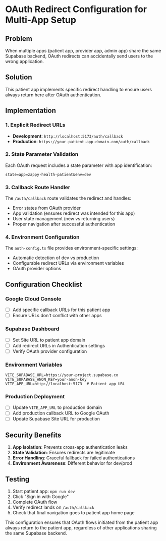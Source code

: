 # OAuth Redirect Configuration for Multi-App Setup

## Problem
When multiple apps (patient app, provider app, admin app) share the same Supabase backend, OAuth redirects can accidentally send users to the wrong application.

## Solution
This patient app implements specific redirect handling to ensure users always return here after OAuth authentication.

## Implementation

### 1. Explicit Redirect URLs
- **Development**: `http://localhost:5173/auth/callback`
- **Production**: `https://your-patient-app-domain.com/auth/callback`

### 2. State Parameter Validation
Each OAuth request includes a state parameter with app identification:
```
state=app=zappy-health-patient&env=dev
```

### 3. Callback Route Handler
The `/auth/callback` route validates the redirect and handles:
- Error states from OAuth provider
- App validation (ensures redirect was intended for this app)
- User state management (new vs returning users)
- Proper navigation after successful authentication

### 4. Environment Configuration
The `auth-config.ts` file provides environment-specific settings:
- Automatic detection of dev vs production
- Configurable redirect URLs via environment variables
- OAuth provider options

## Configuration Checklist

### Google Cloud Console
- [ ] Add specific callback URLs for this patient app
- [ ] Ensure URLs don't conflict with other apps

### Supabase Dashboard
- [ ] Set Site URL to patient app domain
- [ ] Add redirect URLs in Authentication settings
- [ ] Verify OAuth provider configuration

### Environment Variables
```env
VITE_SUPABASE_URL=https://your-project.supabase.co
VITE_SUPABASE_ANON_KEY=your-anon-key
VITE_APP_URL=http://localhost:5173  # Patient app URL
```

### Production Deployment
- [ ] Update `VITE_APP_URL` to production domain
- [ ] Add production callback URL to Google OAuth
- [ ] Update Supabase Site URL for production

## Security Benefits
1. **App Isolation**: Prevents cross-app authentication leaks
2. **State Validation**: Ensures redirects are legitimate
3. **Error Handling**: Graceful fallback for failed authentications
4. **Environment Awareness**: Different behavior for dev/prod

## Testing
1. Start patient app: `npm run dev`
2. Click "Sign in with Google"
3. Complete OAuth flow
4. Verify redirect lands on `/auth/callback`
5. Check that final navigation goes to patient app home page

This configuration ensures that OAuth flows initiated from the patient app always return to the patient app, regardless of other applications sharing the same Supabase backend.
